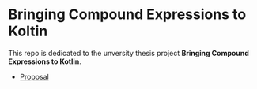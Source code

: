 # Bringing Compound Expressions to Koltin
This repo is dedicated to the unversity thesis project **Bringing Compound Expressions to Kotlin**.
* [Proposal](https://github.com/nekitivlev/CompoundExpressions/blob/main/CompoundExpressionsProposal.md)
